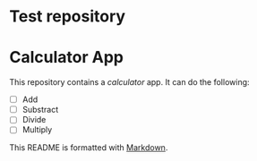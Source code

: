 # Test repository

# Calculator App
 This repository contains a *calculator* app.
 It can do the following:
 - [ ] Add
 - [ ] Substract
 - [ ] Divide
 - [ ] Multiply

 This README is formatted with
 [Markdown](https://docs.github.com/en/github/writing-on-github/basic-writing-and-formatting-syntax).